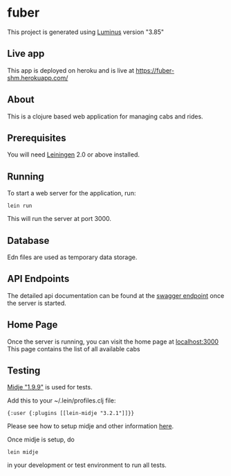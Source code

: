 # fuber

This project is generated using [Luminus](https://luminusweb.com/) version "3.85"

## Live app

This app is deployed on heroku and is live at https://fuber-shm.herokuapp.com/

## About

This is a clojure based web application for managing cabs and rides.

## Prerequisites

You will need [Leiningen][1] 2.0 or above installed.

[1]: https://github.com/technomancy/leiningen

## Running

To start a web server for the application, run:

    lein run 

This will run the server at port 3000.

## Database

Edn files are used as temporary data storage.

## API Endpoints

The detailed api documentation can be found at the [swagger endpoint](http://localhost:3000/swagger-ui) once the server is started.

## Home Page

Once the server is running, you can visit the home page at <localhost:3000>
This page contains the list of all available cabs

## Testing

[Midje "1.9.9"](https://github.com/marick/Midje) is used for tests.

Add this to your ~/.lein/profiles.clj file:

```
{:user {:plugins [[lein-midje "3.2.1"]]}}
```

Please see how to setup midje and other information [here](https://github.com/marick/Midje/wiki/A-tutorial-introduction).

Once midje is setup, do
```
lein midje
```
in your development or test environment to run all tests.